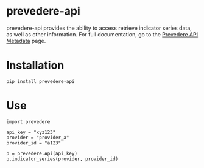 # prevedere-api

prevedere-api provides the ability to access retrieve indicator series data, as well as other information.
For full documentation, go to the [Prevedere API Metadata](https://api.prevedere.com/metadata/) page.

# Installation
`pip install prevedere-api`

# Use
```
import prevedere

api_key = "xyz123"
provider = "provider_a"
provider_id = "a123"

p = prevedere.Api(api_key)
p.indicator_series(provider, provider_id)
```
